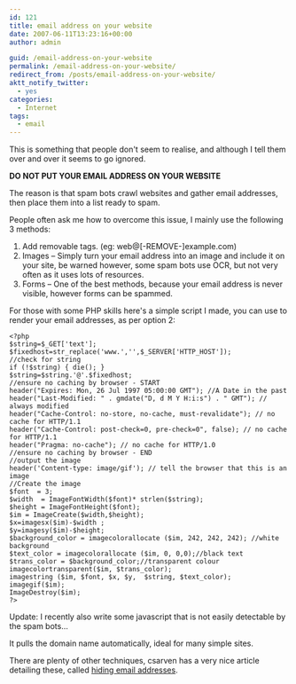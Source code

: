 ```yaml
---
id: 121
title: email address on your website
date: 2007-06-11T13:23:16+00:00
author: admin

guid: /email-address-on-your-website
permalink: /email-address-on-your-website/
redirect_from: /posts/email-address-on-your-website/
aktt_notify_twitter:
  - yes
categories:
  - Internet
tags:
  - email
---
```

<p class="lead">
  This is something that people don't seem to realise, and although I tell them over and over it seems to go ignored.
</p>

**DO NOT PUT YOUR EMAIL ADDRESS ON YOUR WEBSITE**

The reason is that spam bots crawl websites and gather email addresses, then place them into a list ready to spam.

<!--more-->
People often ask me how to overcome this issue, I mainly use the following 3 methods:

  1. Add removable tags. (eg: web@[-REMOVE-]example.com)
  2. Images &#8211; Simply turn your email address into an image and include it on your site, be warned however, some spam bots use OCR, but not very often as it uses lots of resources.
  3. Forms &#8211; One of the best methods, because your email address is never visible, however forms can be spammed.

For those with some PHP skills here's a simple script I made, you can use to render your email addresses, as per option 2:

```
<?php
$string=$_GET['text'];
$fixedhost=str_replace('www.','',$_SERVER['HTTP_HOST']);
//check for string
if (!$string) { die(); }
$string=$string.'@'.$fixedhost;
//ensure no caching by browser - START
header("Expires: Mon, 26 Jul 1997 05:00:00 GMT"); //A Date in the past
header("Last-Modified: " . gmdate("D, d M Y H:i:s") . " GMT"); // always modified
header("Cache-Control: no-store, no-cache, must-revalidate"); // no cache for HTTP/1.1
header("Cache-Control: post-check=0, pre-check=0", false); // no cache for HTTP/1.1
header("Pragma: no-cache"); // no cache for HTTP/1.0
//ensure no caching by browser - END
//output the image
header('Content-type: image/gif'); // tell the browser that this is an image
//Create the image
$font  = 3;
$width  = ImageFontWidth($font)* strlen($string);
$height = ImageFontHeight($font);
$im = ImageCreate($width,$height);
$x=imagesx($im)-$width ;
$y=imagesy($im)-$height;
$background_color = imagecolorallocate ($im, 242, 242, 242); //white background
$text_color = imagecolorallocate ($im, 0, 0,0);//black text
$trans_color = $background_color;//transparent colour
imagecolortransparent($im, $trans_color);
imagestring ($im, $font, $x, $y,  $string, $text_color);
imagegif($im);
ImageDestroy($im); 
?>
```

Update: I recently also write some javascript that is not easily detectable by the spam bots&#8230;

> <script language=&#8221;JavaScript&#8221; type=&#8221;text/javascript&#8221;>
> <!&#8211;
> var who = &#8216;info';
> var at = &#8216;@';
> URL=self.location.href;
> prefix=URL.substring(0,URL.indexOf(&#8216;.')+1);
> URLremain=URL.substring(prefix.length,URL.length);
> domain=&#8221;;
> if((prefix=='http://www.') || (prefix=='www.')) {
> domain=URLremain.substring(0,URLremain.indexOf(&#8216;/'));
> }
> else {
> prefix2=URL.substring(0,7);
> if (prefix2=='http://') {
> URLremain2=URL.substring(prefix2.length,URL.length);
> domain=URLremain2.substring(0,URLremain2.indexOf(&#8216;/'));
> }
> else{ domain=URL.substring(0,URL.indexOf(&#8216;/')); }
> }
> document.write(who + at + domain);
> //&#8211;>
> </script>

It pulls the domain name automatically, ideal for many simple sites.

There are plenty of other techniques, csarven has a very nice article detailing these, called [hiding email addresses](http://www.csarven.ca/hiding-email-addresses).